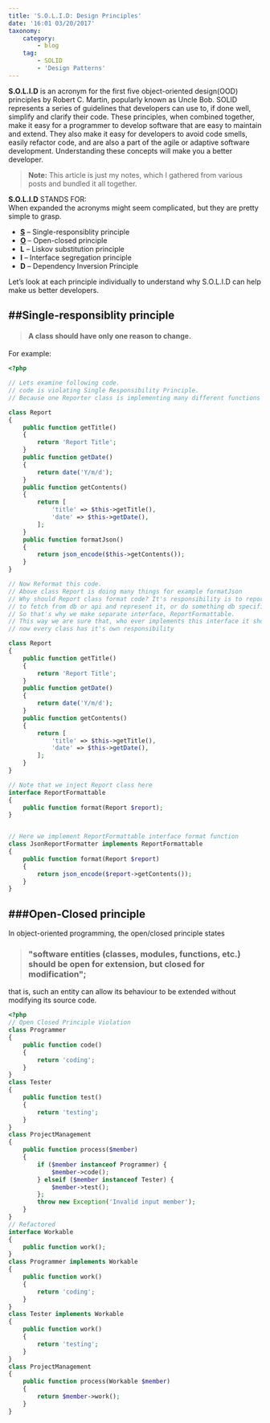 ```yaml
---
title: 'S.O.L.I.D: Design Principles'
date: '16:01 03/20/2017'
taxonomy:
    category:
        - blog
    tag:
        - SOLID
        - 'Design Patterns'
---
```


**S.O.L.I.D** is an acronym for the first five object-oriented design(OOD) principles by Robert C. Martin, popularly known as Uncle Bob.
SOLID represents a series of guidelines that developers can use to, if done well, simplify and clarify their code. 
These principles, when combined together, make it easy for a programmer to develop software that are easy to 
maintain and extend. They also make it easy for developers to avoid code smells, 
easily refactor code, and are also a part of the agile or adaptive software development.
Understanding these concepts will make you a better developer.

> **Note:** This article is just my notes, which I gathered from various posts and bundled it all together.

**S.O.L.I.D** STANDS FOR:             
When expanded the acronyms might seem complicated, but they are pretty simple to grasp.

* **[S](#single-responsiblity-principle)** – Single-responsiblity principle
* **[O](#open-closed-principle)** – Open-closed principle
* **L** – Liskov substitution principle
* **I** – Interface segregation principle
* **D** – Dependency Inversion Principle

Let’s look at each principle individually to understand why S.O.L.I.D can help make us better developers.


##Single-responsiblity principle
---

> #### A class should have only one reason to change.

For example:

```php
<?php

// Lets examine following code.
// code is violating Single Responsibility Principle.
// Because one Reporter class is implementing many different functions which is not related to each other

class Report
{
    public function getTitle()
    {
        return 'Report Title';
    }
    public function getDate()
    {
        return date('Y/m/d');
    }
    public function getContents()
    {
        return [
            'title' => $this->getTitle(),
            'date' => $this->getDate(),
        ];
    }
    public function formatJson()
    {
        return json_encode($this->getContents());
    }
}

// Now Reformat this code.
// Above class Report is doing many things for example formatJson
// Why should Report class format code? It's responsibility is to report data
// to fetch from db or api and represent it, or do something db specific interactions.
// So that's why we make separate interface, ReportFormattable.
// This way we are sure that, who ever implements this interface it should implement format method too.
// now every class has it's own responsibility

class Report
{
    public function getTitle()
    {
        return 'Report Title';
    }
    public function getDate()
    {
        return date('Y/m/d');
    }
    public function getContents()
    {
        return [
            'title' => $this->getTitle(),
            'date' => $this->getDate(),
        ];
    }
}

// Note that we inject Report class here
interface ReportFormattable
{
    public function format(Report $report);
}


// Here we implement ReportFormattable interface format function
class JsonReportFormatter implements ReportFormattable
{
    public function format(Report $report)
    {
        return json_encode($report->getContents());
    }
}
```

###Open-Closed principle
-----

In object-oriented programming, the open/closed principle states 
> ### "software entities (classes, modules, functions, etc.) should be open for extension, but closed for modification";
that is, such an entity can allow its behaviour to be extended without modifying its source code.


```php
<?php
// Open Closed Principle Violation
class Programmer
{
    public function code()
    {
        return 'coding';
    }
}
class Tester
{
    public function test()
    {
        return 'testing';
    }
}
class ProjectManagement
{
    public function process($member)
    {
        if ($member instanceof Programmer) {
            $member->code();
        } elseif ($member instanceof Tester) {
            $member->test();
        };
        throw new Exception('Invalid input member');
    }
}
// Refactored
interface Workable
{
    public function work();
}
class Programmer implements Workable
{
    public function work()
    {
        return 'coding';
    }
}
class Tester implements Workable
{
    public function work()
    {
        return 'testing';
    }
}
class ProjectManagement
{
    public function process(Workable $member)
    {
        return $member->work();
    }
}

```







